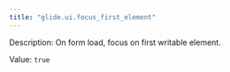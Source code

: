 ```yaml
---
title: "glide.ui.focus_first_element"
---
```


Description: On form load, focus on first writable element.

Value: `true`